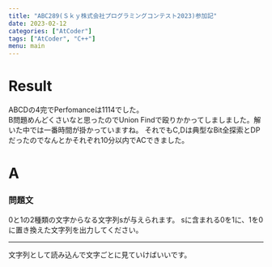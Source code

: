 ```yaml
---
title: "ABC289(Ｓｋｙ株式会社プログラミングコンテスト2023)参加記"
date: 2023-02-12
categories: ["AtCoder"]
tags: ["AtCoder", "C++"]
menu: main
---
```


# Result
ABCDの4完でPerfomanceは1114でした。<br>
B問題めんどくさいなと思ったのでUnion Findで殴りかかってしましました。解いた中では一番時間が掛かっていますね。
それでもC,Dは典型なBit全探索とDPだったのでなんとかそれぞれ10分以内でACできました。

# A 
### 問題文
0と1の2種類の文字からなる文字列sが与えられます。 
sに含まれる0を1に、1を0に置き換えた文字列を出力してください。

*** 
文字列として読み込んで文字ごとに見ていけばいいです。
